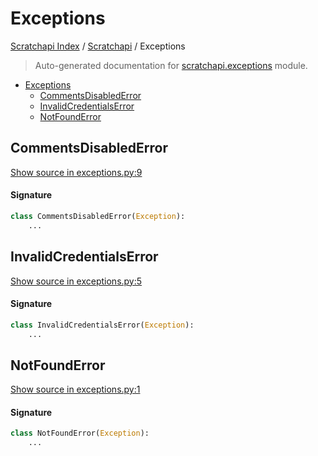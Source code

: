 # Exceptions

[Scratchapi Index](../README.md#scratchapi-index) /
[Scratchapi](./index.md#scratchapi) /
Exceptions

> Auto-generated documentation for [scratchapi.exceptions](../../scratchapi/exceptions.py) module.

- [Exceptions](#exceptions)
  - [CommentsDisabledError](#commentsdisablederror)
  - [InvalidCredentialsError](#invalidcredentialserror)
  - [NotFoundError](#notfounderror)

## CommentsDisabledError

[Show source in exceptions.py:9](../../scratchapi/exceptions.py#L9)

#### Signature

```python
class CommentsDisabledError(Exception):
    ...
```



## InvalidCredentialsError

[Show source in exceptions.py:5](../../scratchapi/exceptions.py#L5)

#### Signature

```python
class InvalidCredentialsError(Exception):
    ...
```



## NotFoundError

[Show source in exceptions.py:1](../../scratchapi/exceptions.py#L1)

#### Signature

```python
class NotFoundError(Exception):
    ...
```